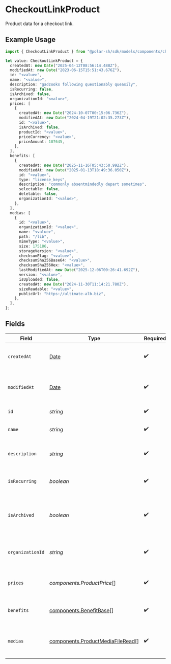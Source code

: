 # CheckoutLinkProduct

Product data for a checkout link.

## Example Usage

```typescript
import { CheckoutLinkProduct } from "@polar-sh/sdk/models/components/checkoutlinkproduct.js";

let value: CheckoutLinkProduct = {
  createdAt: new Date("2025-04-12T08:56:14.488Z"),
  modifiedAt: new Date("2023-06-15T15:51:43.676Z"),
  id: "<value>",
  name: "<value>",
  description: "gadzooks following questionably queasily",
  isRecurring: false,
  isArchived: false,
  organizationId: "<value>",
  prices: [
    {
      createdAt: new Date("2024-10-07T00:15:06.736Z"),
      modifiedAt: new Date("2024-04-19T21:02:35.273Z"),
      id: "<value>",
      isArchived: false,
      productId: "<value>",
      priceCurrency: "<value>",
      priceAmount: 107645,
    },
  ],
  benefits: [
    {
      createdAt: new Date("2025-11-16T05:43:50.992Z"),
      modifiedAt: new Date("2025-01-13T18:49:36.050Z"),
      id: "<value>",
      type: "license_keys",
      description: "commonly absentmindedly depart sometimes",
      selectable: false,
      deletable: false,
      organizationId: "<value>",
    },
  ],
  medias: [
    {
      id: "<value>",
      organizationId: "<value>",
      name: "<value>",
      path: "/lib",
      mimeType: "<value>",
      size: 175186,
      storageVersion: "<value>",
      checksumEtag: "<value>",
      checksumSha256Base64: "<value>",
      checksumSha256Hex: "<value>",
      lastModifiedAt: new Date("2025-12-06T00:26:41.692Z"),
      version: "<value>",
      isUploaded: false,
      createdAt: new Date("2024-11-30T11:14:21.780Z"),
      sizeReadable: "<value>",
      publicUrl: "https://ultimate-alb.biz",
    },
  ],
};
```

## Fields

| Field                                                                                         | Type                                                                                          | Required                                                                                      | Description                                                                                   |
| --------------------------------------------------------------------------------------------- | --------------------------------------------------------------------------------------------- | --------------------------------------------------------------------------------------------- | --------------------------------------------------------------------------------------------- |
| `createdAt`                                                                                   | [Date](https://developer.mozilla.org/en-US/docs/Web/JavaScript/Reference/Global_Objects/Date) | :heavy_check_mark:                                                                            | Creation timestamp of the object.                                                             |
| `modifiedAt`                                                                                  | [Date](https://developer.mozilla.org/en-US/docs/Web/JavaScript/Reference/Global_Objects/Date) | :heavy_check_mark:                                                                            | Last modification timestamp of the object.                                                    |
| `id`                                                                                          | *string*                                                                                      | :heavy_check_mark:                                                                            | The ID of the product.                                                                        |
| `name`                                                                                        | *string*                                                                                      | :heavy_check_mark:                                                                            | The name of the product.                                                                      |
| `description`                                                                                 | *string*                                                                                      | :heavy_check_mark:                                                                            | The description of the product.                                                               |
| `isRecurring`                                                                                 | *boolean*                                                                                     | :heavy_check_mark:                                                                            | Whether the product is a subscription tier.                                                   |
| `isArchived`                                                                                  | *boolean*                                                                                     | :heavy_check_mark:                                                                            | Whether the product is archived and no longer available.                                      |
| `organizationId`                                                                              | *string*                                                                                      | :heavy_check_mark:                                                                            | The ID of the organization owning the product.                                                |
| `prices`                                                                                      | *components.ProductPrice*[]                                                                   | :heavy_check_mark:                                                                            | List of prices for this product.                                                              |
| `benefits`                                                                                    | [components.BenefitBase](../../models/components/benefitbase.md)[]                            | :heavy_check_mark:                                                                            | List of benefits granted by the product.                                                      |
| `medias`                                                                                      | [components.ProductMediaFileRead](../../models/components/productmediafileread.md)[]          | :heavy_check_mark:                                                                            | List of medias associated to the product.                                                     |
